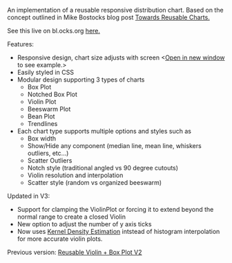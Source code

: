 An implementation of a reusable responsive distribution chart. Based on the concept outlined in Mike Bostocks blog post [Towards Reusable Charts.](http://bost.ocks.org/mike/chart/)

See this live on bl.ocks.org [here.](http://bl.ocks.org/asielen/92929960988a8935d907e39e60ea8417)

Features:

* Responsive design, chart size adjusts with screen <[Open in new window](http://bl.ocks.org/asielen/raw/http://bl.ocks.org/asielen/raw/92929960988a8935d907e39e60ea8417/) to see example.>
* Easily styled in CSS
* Modular design supporting 3 types of charts
  * Box Plot
  * Notched Box Plot
  * Violin Plot
  * Beeswarm Plot
  * Bean Plot
  * Trendlines
* Each chart type supports multiple options and styles such as
  * Box width
  * Show/Hide any component (median line, mean line, whiskers outliers, etc...)
  * Scatter Outliers
  * Notch style (traditional angled vs 90 degree cutouts)
  * Violin resolution and interpolation
  * Scatter style (random vs organized beeswarm)

Updated in V3:

* Support for clamping the ViolinPlot or forcing it to extend beyond the normal range to create a closed Violin
* New option to adjust the number of y axis ticks
* Now uses [Kernel Density Estimation](https://bl.ocks.org/mbostock/4341954) intstead of histogram interpolation for more accurate violin plots. 

Previous version: [Reusable Violin + Box Plot V2](http://bl.ocks.org/asielen/1a5e8d77ae8feb464167)
